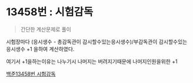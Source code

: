 # 13458번 : 시험감독

> 간단한 계산문제로 풀이

시험장마다 (응시생수 - 총감독관이 감시할수있는응시생수)/부감독관이 감시할수있는 응시생수 +1 을하여 계산하였다.

여기서 +1을하는이유는 나누기시 나머지는 버려지기때문에 나머지인원을위한 +1

[백준13458번 시험감독](https://www.acmicpc.net/problem/13458)
